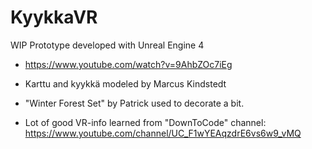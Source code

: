 # KyykkaVR

WIP Prototype developed with Unreal Engine 4
- https://www.youtube.com/watch?v=9AhbZOc7iEg

- Karttu and kyykkä modeled by Marcus Kindstedt
- "Winter Forest Set"  by Patrick used to decorate a bit.
- Lot of good VR-info learned from "DownToCode" channel: https://www.youtube.com/channel/UC_F1wYEAqzdrE6vs6w9_vMQ
